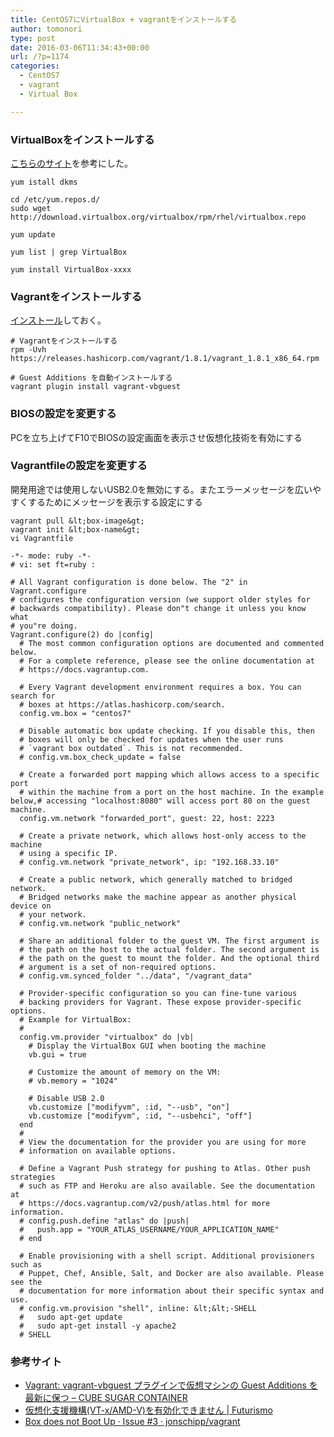 ```yaml
---
title: CentOS7にVirtualBox + vagrantをインストールする
author: tomonori
type: post
date: 2016-03-06T11:34:43+00:00
url: /?p=1174
categories:
  - CentOS7
  - vagrant
  - Virtual Box

---
```

### VirtualBoxをインストールする

[こちらのサイト](http://qiita.com/Itomaki/items/9a6a314a853cdcd00f80)を参考にした。

```:bash
yum istall dkms

cd /etc/yum.repos.d/
sudo wget http://download.virtualbox.org/virtualbox/rpm/rhel/virtualbox.repo

yum update

yum list | grep VirtualBox

yum install VirtualBox-xxxx
```

### Vagrantをインストールする

[インストール](http://blog.amedama.jp/entry/2015/08/19/204044)しておく。

```:bash
# Vagrantをインストールする
rpm -Uvh https://releases.hashicorp.com/vagrant/1.8.1/vagrant_1.8.1_x86_64.rpm

# Guest Additions を自動インストールする
vagrant plugin install vagrant-vbguest
```

### BIOSの設定を変更する

PCを立ち上げてF10でBIOSの設定画面を表示させ仮想化技術を有効にする

### Vagrantfileの設定を変更する

開発用途では使用しないUSB2.0を無効にする。またエラーメッセージを広いやすくするためにメッセージを表示する設定にする

```:bash
vagrant pull &lt;box-image&gt;
vagrant init &lt;box-name&gt;
vi Vagrantfile 

-*- mode: ruby -*-
# vi: set ft=ruby :

# All Vagrant configuration is done below. The "2" in Vagrant.configure
# configures the configuration version (we support older styles for
# backwards compatibility). Please don"t change it unless you know what
# you"re doing.
Vagrant.configure(2) do |config|
  # The most common configuration options are documented and commented below.
  # For a complete reference, please see the online documentation at
  # https://docs.vagrantup.com.

  # Every Vagrant development environment requires a box. You can search for
  # boxes at https://atlas.hashicorp.com/search.
  config.vm.box = "centos7"

  # Disable automatic box update checking. If you disable this, then
  # boxes will only be checked for updates when the user runs
  # `vagrant box outdated`. This is not recommended.
  # config.vm.box_check_update = false

  # Create a forwarded port mapping which allows access to a specific port
  # within the machine from a port on the host machine. In the example below,# accessing "localhost:8080" will access port 80 on the guest machine.
  config.vm.network "forwarded_port", guest: 22, host: 2223

  # Create a private network, which allows host-only access to the machine
  # using a specific IP.
  # config.vm.network "private_network", ip: "192.168.33.10"

  # Create a public network, which generally matched to bridged network.
  # Bridged networks make the machine appear as another physical device on
  # your network.
  # config.vm.network "public_network"

  # Share an additional folder to the guest VM. The first argument is
  # the path on the host to the actual folder. The second argument is
  # the path on the guest to mount the folder. And the optional third
  # argument is a set of non-required options.
  # config.vm.synced_folder "../data", "/vagrant_data"

  # Provider-specific configuration so you can fine-tune various
  # backing providers for Vagrant. These expose provider-specific options.
  # Example for VirtualBox:
  #
  config.vm.provider "virtualbox" do |vb|
    # Display the VirtualBox GUI when booting the machine
    vb.gui = true

    # Customize the amount of memory on the VM:
    # vb.memory = "1024"
    
    # Disable USB 2.0
    vb.customize ["modifyvm", :id, "--usb", "on"]
    vb.customize ["modifyvm", :id, "--usbehci", "off"]
  end
  #
  # View the documentation for the provider you are using for more
  # information on available options.

  # Define a Vagrant Push strategy for pushing to Atlas. Other push strategies
  # such as FTP and Heroku are also available. See the documentation at
  # https://docs.vagrantup.com/v2/push/atlas.html for more information.
  # config.push.define "atlas" do |push|
  #   push.app = "YOUR_ATLAS_USERNAME/YOUR_APPLICATION_NAME"
  # end

  # Enable provisioning with a shell script. Additional provisioners such as
  # Puppet, Chef, Ansible, Salt, and Docker are also available. Please see the
  # documentation for more information about their specific syntax and use.
  # config.vm.provision "shell", inline: &lt;&lt;-SHELL
  #   sudo apt-get update
  #   sudo apt-get install -y apache2
  # SHELL

```

### 参考サイト

  * [Vagrant: vagrant-vbguest プラグインで仮想マシンの Guest Additions を最新に保つ &#8211; CUBE SUGAR CONTAINER](http://blog.amedama.jp/entry/2015/08/19/204044)
  * [仮想化支援機構(VT-x/AMD-V)を有効化できません | Futurismo](http://futurismo.biz/archives/1647)
  * [Box does not Boot Up · Issue #3 · jonschipp/vagrant](https://github.com/jonschipp/vagrant/issues/3)